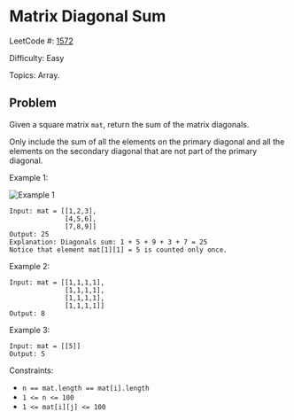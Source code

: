 # Matrix Diagonal Sum

LeetCode #: [1572](https://leetcode.com/problems/matrix-diagonal-sum/)

Difficulty: Easy

Topics: Array.

## Problem

Given a square matrix `mat`, return the sum of the matrix diagonals.

Only include the sum of all the elements on the primary diagonal and all the elements on the secondary diagonal that are not part of the primary diagonal.

Example 1:

![Example 1](https://assets.leetcode.com/uploads/2020/08/14/sample_1911.png)

```text
Input: mat = [[1,2,3],
              [4,5,6],
              [7,8,9]]
Output: 25
Explanation: Diagonals sum: 1 + 5 + 9 + 3 + 7 = 25
Notice that element mat[1][1] = 5 is counted only once.
```

Example 2:

```text
Input: mat = [[1,1,1,1],
              [1,1,1,1],
              [1,1,1,1],
              [1,1,1,1]]
Output: 8
```

Example 3:

```text
Input: mat = [[5]]
Output: 5
```

Constraints:

- `n == mat.length == mat[i].length`
- `1 <= n <= 100`
- `1 <= mat[i][j] <= 100`
